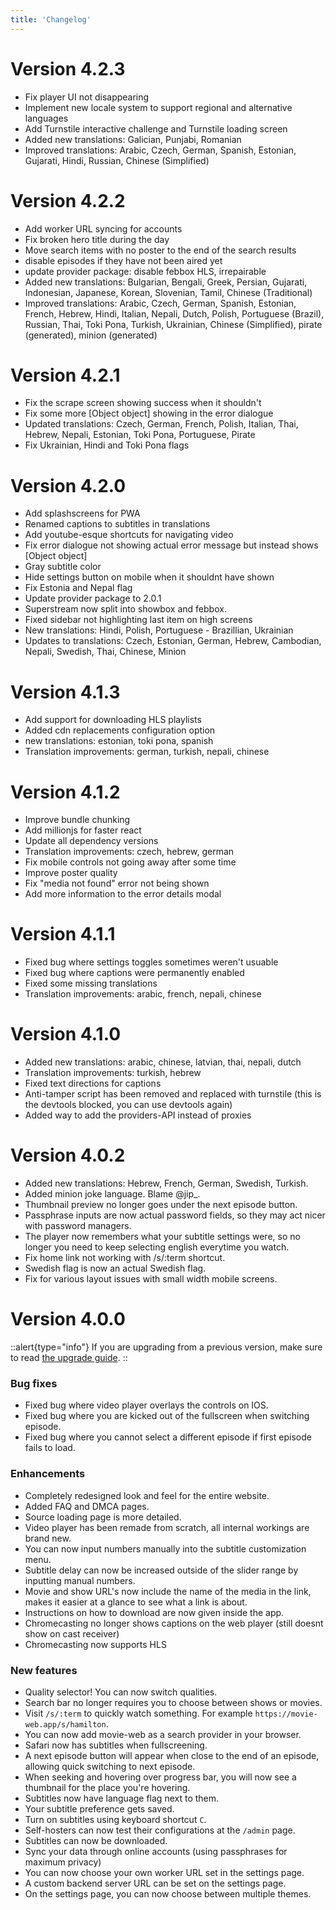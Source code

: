 ```yaml
---
title: 'Changelog'
---
```


# Version 4.2.3
  - Fix player UI not disappearing
  - Implement new locale system to support regional and alternative languages
  - Add Turnstile interactive challenge and Turnstile loading screen
  - Added new translations: Galician, Punjabi, Romanian
  - Improved translations: Arabic, Czech, German, Spanish, Estonian, Gujarati, Hindi, Russian, Chinese (Simplified)

# Version 4.2.2
 - Add worker URL syncing for accounts
 - Fix broken hero title during the day
 - Move search items with no poster to the end of the search results
 - disable episodes if they have not been aired yet
 - update provider package: disable febbox HLS, irrepairable
 - Added new translations: Bulgarian, Bengali, Greek, Persian, Gujarati, Indonesian, Japanese, Korean, Slovenian, Tamil, Chinese (Traditional)
 - Improved translations: Arabic, Czech, German, Spanish, Estonian, French, Hebrew, Hindi, Italian, Nepali, Dutch, Polish, Portuguese (Brazil), Russian, Thai, Toki Pona, Turkish, Ukrainian, Chinese (Simplified), pirate (generated), minion (generated)


# Version 4.2.1

- Fix the scrape screen showing success when it shouldn't
- Fix some more [Object object] showing in the error dialogue
- Updated translations: Czech, German, French, Polish, Italian, Thai, Hebrew, Nepali, Estonian, Toki Pona, Portuguese, Pirate
- Fix Ukrainian, Hindi and Toki Pona flags

# Version 4.2.0

- Add splashscreens for PWA
- Renamed captions to subtitles in translations
- Add youtube-esque shortcuts for navigating video
- Fix error dialogue not showing actual error message but instead shows [Object object]
- Gray subtitle color
- Hide settings button on mobile when it shouldnt have shown
- Fix Estonia and Nepal flag
- Update provider package to 2.0.1
- Superstream now split into showbox and febbox.
- Fixed sidebar not highlighting last item on high screens
- New translations: Hindi, Polish, Portuguese - Brazillian, Ukrainian
- Updates to translations: Czech, Estonian, German, Hebrew, Cambodian, Nepali, Swedish, Thai, Chinese, Minion

# Version 4.1.3

- Add support for downloading HLS playlists
- Added cdn replacements configuration option
- new translations: estonian, toki pona, spanish
- Translation improvements: german, turkish, nepali, chinese

# Version 4.1.2

- Improve bundle chunking
- Add millionjs for faster react
- Update all dependency versions
- Translation improvements: czech, hebrew, german
- Fix mobile controls not going away after some time
- Improve poster quality
- Fix "media not found" error not being shown
- Add more information to the error details modal

# Version 4.1.1

- Fixed bug where settings toggles sometimes weren't usuable
- Fixed bug where captions were permanently enabled
- Fixed some missing translations
- Translation improvements: arabic, french, nepali, chinese

# Version 4.1.0

- Added new translations: arabic, chinese, latvian, thai, nepali, dutch
- Translation improvements: turkish, hebrew
- Fixed text directions for captions
- Anti-tamper script has been removed and replaced with turnstile (this is the devtools blocked, you can use devtools again)
- Added way to add the providers-API instead of proxies

# Version 4.0.2

- Added new translations: Hebrew, French, German, Swedish, Turkish.
- Added minion joke language. Blame @jip\_.
- Thumbnail preview no longer goes under the next episode button.
- Passphrase inputs are now actual password fields, so they may act nicer with password managers.
- The player now remembers what your subtitle settings were, so no longer you need to keep selecting english everytime you watch.
- Fix home link not working with /s/:term shortcut.
- Swedish flag is now an actual Swedish flag.
- Fix for various layout issues with small width mobile screens.

# Version 4.0.0

::alert{type="info"}
If you are upgrading from a previous version, make sure to read [the upgrade guide](5.upgrade.md).
::

### Bug fixes

- Fixed bug where video player overlays the controls on IOS.
- Fixed bug where you are kicked out of the fullscreen when switching episode.
- Fixed bug where you cannot select a different episode if first episode fails to load.

### Enhancements

- Completely redesigned look and feel for the entire website.
- Added FAQ and DMCA pages.
- Source loading page is more detailed.
- Video player has been remade from scratch, all internal workings are brand new.
- You can now input numbers manually into the subtitle customization menu.
- Subtitle delay can now be increased outside of the slider range by inputting manual numbers.
- Movie and show URL's now include the name of the media in the link, makes it easier at a glance to see what a link is about.
- Instructions on how to download are now given inside the app.
- Chromecasting no longer shows captions on the web player (still doesnt show on cast receiver)
- Chromecasting now supports HLS

### New features

- Quality selector! You can now switch qualities.
- Search bar no longer requires you to choose between shows or movies.
- Visit `/s/:term` to quickly watch something. For example `https://movie-web.app/s/hamilton`.
- You can now add movie-web as a search provider in your browser.
- Safari now has subtitles when fullscreening.
- A next episode button will appear when close to the end of an episode, allowing quick switching to next episode.
- When seeking and hovering over progress bar, you will now see a thumbnail for the place you're hovering.
- Subtitles now have language flag next to them.
- Your subtitle preference gets saved.
- Turn on subtitles using keyboard shortcut `C`.
- Self-hosters can now test their configurations at the `/admin` page.
- Subtitles can now be downloaded.
- Sync your data through online accounts (using passphrases for maximum privacy)
- You can now choose your own worker URL set in the settings page.
- A custom backend server URL can be set on the settings page.
- On the settings page, you can now choose between multiple themes.
